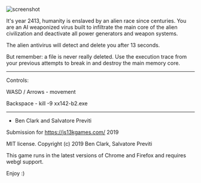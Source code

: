 ![screenshot](/screenshots/400x200-submission-screenshot.png?raw=true)

It's year 2413, humanity is enslaved by an alien race since centuries.
You are an AI weaponized virus built to infiltrate the main core of the alien civilization and deactivate all power generators and weapon systems.

The alien antivirus will detect and delete you after 13 seconds.

But remember: a file is never really deleted. Use the execution trace from your previous attempts to break in and destroy the main memory core.

---

Controls:

WASD / Arrows - movement

Backspace - kill -9 xx142-b2.exe

---

- Ben Clark and Salvatore Previti

Submission for https://js13kgames.com/ 2019

MIT license. Copyright (c) 2019 Ben Clark, Salvatore Previti

This game runs in the latest versions of Chrome and Firefox and requires webgl support.

Enjoy :)
